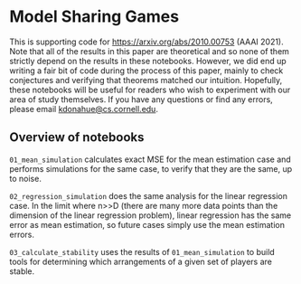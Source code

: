 # Model Sharing Games

This is supporting code for https://arxiv.org/abs/2010.00753 (AAAI 2021). Note that all of the results in this paper are theoretical and so none of them strictly depend on the results in these notebooks. However, we did end up writing a fair bit of code during the process of this paper, mainly to check conjectures and verifying that theorems matched our intuition. Hopefully, these notebooks will be useful for readers who wish to experiment with our area of study themselves. If you have any questions or find any errors, please email <kdonahue@cs.cornell.edu>. 

## Overview of notebooks

`01_mean_simulation` calculates exact MSE for the mean estimation case and performs simulations for the same case, to verify that they are the same, up to noise. 

`02_regression_simulation` does the same analysis for the linear regression case. In the limit where n>>D (there are many more data points than the dimension of the linear regression problem), linear regression has the same error as mean estimation, so future cases simply use the mean estimation errors. 

`03_calculate_stability` uses the results of `01_mean_simulation` to build tools for determining which arrangements of a given set of players are stable. 

